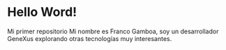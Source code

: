 # Hello Word!
Mi primer repositorio
Mi nombre es Franco Gamboa, soy un desarrollador GeneXus explorando otras tecnologías muy interesantes.
